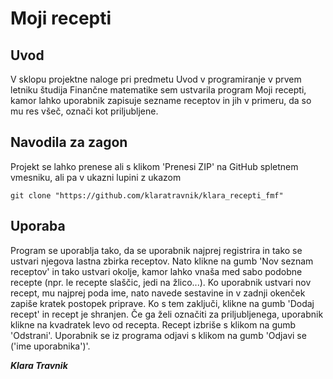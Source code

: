 # Moji recepti
## Uvod
V sklopu projektne naloge pri predmetu Uvod v programiranje v prvem letniku študija Finančne matematike sem ustvarila program Moji recepti, kamor lahko uporabnik zapisuje sezname receptov in jih v primeru, da so mu res všeč, označi kot priljubljene.
## Navodila za zagon
Projekt se lahko prenese ali s klikom 'Prenesi ZIP' na GitHub spletnem vmesniku, ali pa v ukazni lupini z ukazom
```
git clone "https://github.com/klaratravnik/klara_recepti_fmf"
```
## Uporaba
Program se uporablja tako, da se uporabnik najprej registrira in tako se ustvari njegova lastna zbirka receptov. Nato klikne na gumb 'Nov seznam receptov' in tako ustvari okolje, kamor lahko vnaša med sabo podobne recepte (npr. le recepte slaščic, jedi na žlico...). Ko uporabnik ustvari nov recept, mu najprej poda ime, nato navede sestavine in v zadnji okenček zapiše kratek postopek priprave. Ko s tem zaključi, klikne na gumb 'Dodaj recept' in recept je shranjen. Če ga želi označiti za priljubljenega, uporabnik klikne na kvadratek levo od recepta. Recept izbriše s klikom na gumb 'Odstrani'.
Uporabnik se iz programa odjavi s klikom na gumb 'Odjavi se ('ime uporabnika')'.


***Klara Travnik***